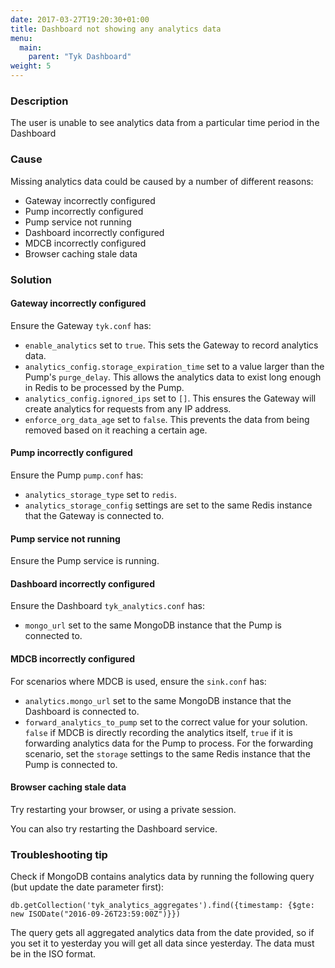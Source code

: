 ```yaml
---
date: 2017-03-27T19:20:30+01:00
title: Dashboard not showing any analytics data
menu:
  main:
    parent: "Tyk Dashboard"
weight: 5 
---
```


### Description

The user is unable to see analytics data from a particular time period in the Dashboard

### Cause

Missing analytics data could be caused by a number of different reasons:

* Gateway incorrectly configured
* Pump incorrectly configured
* Pump service not running
* Dashboard incorrectly configured
* MDCB incorrectly configured
* Browser caching stale data

### Solution

#### Gateway incorrectly configured

Ensure the Gateway `tyk.conf` has:

* `enable_analytics` set to `true`. This sets the Gateway to record analytics data.
* `analytics_config.storage_expiration_time` set to a value larger than the Pump's `purge_delay`. This allows the analytics data to exist long enough in Redis to be processed by the Pump.
* `analytics_config.ignored_ips` set to `[]`. This ensures the Gateway will create analytics for requests from any IP address. 
* `enforce_org_data_age` set to `false`. This prevents the data from being removed based on it reaching a certain age.

#### Pump incorrectly configured

Ensure the Pump `pump.conf` has:

* `analytics_storage_type` set to `redis`.
* `analytics_storage_config` settings are set to the same Redis instance that the Gateway is connected to.

#### Pump service not running

Ensure the Pump service is running.

#### Dashboard incorrectly configured

Ensure the Dashboard `tyk_analytics.conf` has:

* `mongo_url` set to the same MongoDB instance that the Pump is connected to.

#### MDCB incorrectly configured

For scenarios where MDCB is used, ensure the `sink.conf` has:

* `analytics.mongo_url` set to the same MongoDB instance that the Dashboard is connected to.
* `forward_analytics_to_pump` set to the correct value for your solution. `false` if MDCB is directly recording the analytics itself, `true` if it is forwarding analytics data for the Pump to process. For the forwarding scenario, set the `storage` settings to the same Redis instance that the Pump is connected to.

#### Browser caching stale data

Try restarting your browser, or using a private session.

You can also try restarting the Dashboard service.

### Troubleshooting tip

Check if MongoDB contains analytics data by running the following query (but update the date parameter first):

```{.copyWrapper}
db.getCollection('tyk_analytics_aggregates').find({timestamp: {$gte: new ISODate("2016-09-26T23:59:00Z")}})
```

The query gets all aggregated analytics data from the date provided, so if you set it to yesterday you will get all data since yesterday. The data must be in the ISO format.
